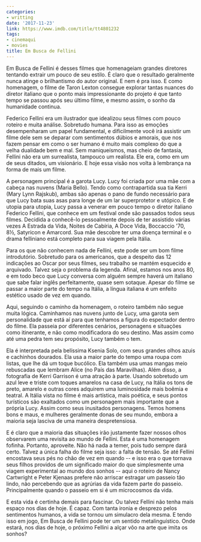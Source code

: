 ```yaml
---
categories:
- writting
date: '2017-11-23'
link: https://www.imdb.com/title/tt4801232
tags:
- cinemaqui
- movies
title: Em Busca de Fellini
---
```


Em Busca de Fellini é desses filmes que homenageiam grandes diretores tentando extrair um pouco de seu estilo. É claro que o resultado geralmente nunca atinge o brilhantismo do autor original. E nem é pra isso. E como homenagem, o filme de Taron Lexton consegue explorar tantas nuances do diretor italiano que o ponto mais impressionante do projeto é que tanto tempo se passou após seu último filme, e mesmo assim, o sonho da humanidade continua.

Federico Fellini era um ilustrador que idealizou seus filmes com pouco roteiro e muita análise. Sobretudo humana. Para isso as emoções desempenharam um papel fundamental, e dificilmente você irá assistir um filme dele sem se deparar com sentimentos dúbios e amorais, que nos fazem pensar em como o ser humano é muito mais complexo do que a velha dualidade bem e mal. Sem maniqueísmos, mas cheio de fantasia, Fellini não era um surrealista, tampouco um realista. Ele era, como em um de seus ditados, um visionário. E hoje essa visão nos volta à lembrança na forma de mais um filme.

A personagem principal é a garota Lucy. Lucy foi criada por uma mãe com a cabeça nas nuvens (Maria Bello). Tendo como contrapartida sua tia Kerri (Mary Lynn Rajskub), ambas são apenas o pano de fundo necessário para que Lucy bata suas asas para longe de um lar superprotetor e utópico. E de utopia para utopia, Lucy passa a venerar em pouco tempo o diretor italiano Federico Fellini, que conhece em um festival onde são passados todos seus filmes. Decidida a conhecê-lo pessoalmente depois de ter assistido várias vezes A Estrada da Vida, Noites de Cabíria, A Doce Vida, Boccaccio '70, 8½, Satyricon e Amarcord. Sua mãe descobre ter uma doença terminal e o drama felliniano está completo para sua viagem pela Itália.

Para os que não conhecem nada de Fellini, este pode ser um bom filme introdutório. Sobretudo para os americanos, que a despeito das 12 indicações ao Oscar por seus filmes, seu trabalho se mantém esquecido e arquivado. Talvez seja o problema da legenda. Afinal, estamos nos anos 80, e em todo beco que Lucy conversa com alguém sempre haverá um italiano que sabe falar inglês perfeitamente, quase sem sotaque. Apesar do filme se passar a maior parte do tempo na Itália, a língua italiana é um enfeito estético usado de vez em quando.

Aqui, seguindo o caminho da homenagem, o roteiro também não segue muita lógica. Caminhamos nas nuvens junto de Lucy, uma garota sem personalidade que está aí para que tenhamos a figura do espectador dentro do filme. Ela passeia por diferentes cenários, personagens e situações como itinerante, e não como modificadora do seu destino. Mas assim como até uma pedra tem seu propósito, Lucy também o tem.

Ela é interpretada pela belíssima Ksenia Solo, com seus grandes olhos azuis e cachinhos dourados. Ela usa a maior parte do tempo uma roupa com listas, que lhe dá um toque bucólico. Ela também usa umas mangas meio rebuscadas que lembram Alice (no País das Maravilhas). Além disso, a fotografia de Kerri Garrison é uma atração à parte. Usando sobretudo um azul leve e triste com toques amarelos na casa de Lucy, na Itália os tons de preto, amarelo e outras cores adquirem uma luminosidade mais boêmia e teatral. A Itália vista no filme é mais artística, mais poética, e seus pontos turísticos são exaltados como um personagem mais importante que a própria Lucy. Assim como seus inusitados personagens. Temos homens bons e maus, e mulheres geralmente donas de seu mundo, embora a maioria seja lasciva de uma maneira despretensiosa.

E é claro que a maioria das situações irão justamente fazer nossos olhos observarem uma revisita ao mundo de Fellini. Esta é uma homenagem fofinha. Portanto, aproveite. Não há nada a temer, pois tudo sempre dará certo. Talvez a única falha do filme seja isso: a falta de tensão. Se até Fellini encostava seus pés no chão de vez em quando -- e isso era o que tornava seus filhos providos de um significado maior do que simplesmente uma viagem experimental ao mundo dos sonhos -- aqui o roteiro de Nancy Cartwright e Peter Kjenaas prefere não arriscar estragar um passeio tão lindo, não percebendo que as agrúrias da vida fazem parte do passeio. Principalmente quando o passeio em si é um microcosmos da vida.

E esta vida é certinha demais para fascinar. Ou talvez Fellini não tenha mais espaço nos dias de hoje. É capaz. Com tanta ironia e desprezo pelos sentimentos humanos, a vida se tornou um simulacro dela mesma. E tendo isso em jogo, Em Busca de Fellini pode ter um sentido metalinguístico. Onde estará, nos dias de hoje, o próximo Fellini a alçar vôo na arte que imita os sonhos?

